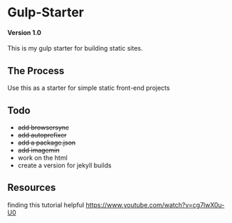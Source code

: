 # Gulp-Starter

#### Version 1.0

This is my gulp starter for building static sites.

## The Process

Use this as a starter for simple static front-end projects

## Todo

- ~~add browsersync~~
- ~~add autoprefixer~~
- ~~add a package.json~~
- ~~add imagemin~~
- work on the html
- create a version for jekyll builds


## Resources

finding this tutorial helpful
https://www.youtube.com/watch?v=cg7lwX0u-U0
